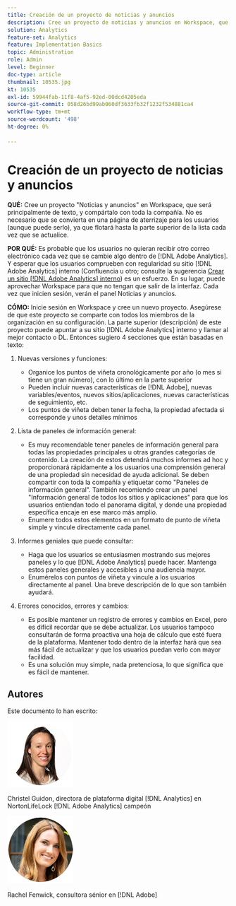 ```yaml
---
title: Creación de un proyecto de noticias y anuncios
description: Cree un proyecto de noticias y anuncios en Workspace, que será principalmente de texto, y compártalo con toda la compañía.
solution: Analytics
feature-set: Analytics
feature: Implementation Basics
topic: Administration
role: Admin
level: Beginner
doc-type: article
thumbnail: 10535.jpg
kt: 10535
exl-id: 59944fab-11f8-4af5-92ed-00dcd4205eda
source-git-commit: 058d26bd99ab060df3633fb32f1232f534881ca4
workflow-type: tm+mt
source-wordcount: '498'
ht-degree: 0%

---
```


# Creación de un proyecto de noticias y anuncios

**QUÉ:** Cree un proyecto &quot;Noticias y anuncios&quot; en Workspace, que será principalmente de texto, y compártalo con toda la compañía. No es necesario que se convierta en una página de aterrizaje para los usuarios (aunque puede serlo), ya que flotará hasta la parte superior de la lista cada vez que se actualice.

**POR QUÉ:** Es probable que los usuarios no quieran recibir otro correo electrónico cada vez que se cambie algo dentro de [!DNL Adobe Analytics]. Y esperar que los usuarios comprueben con regularidad su sitio [!DNL Adobe Analytics] interno (Confluencia u otro; consulte la sugerencia [Crear un sitio [!DNL Adobe Analytics] interno](create-an-internal-adobe-analytics-site.md)) es un esfuerzo. En su lugar, puede aprovechar Workspace para que no tengan que salir de la interfaz. Cada vez que inicien sesión, verán el panel Noticias y anuncios.

**CÓMO:** Inicie sesión en Workspace y cree un nuevo proyecto. Asegúrese de que este proyecto se comparte con todos los miembros de la organización en su configuración. La parte superior (descripción) de este proyecto puede apuntar a su sitio [!DNL Adobe Analytics] interno y llamar al mejor contacto o DL. Entonces sugiero 4 secciones que están basadas en texto:

1. Nuevas versiones y funciones:

   * Organice los puntos de viñeta cronológicamente por año (o mes si tiene un gran número), con lo último en la parte superior
   * Pueden incluir nuevas características de [!DNL Adobe], nuevas variables/eventos, nuevos sitios/aplicaciones, nuevas características de seguimiento, etc.
   * Los puntos de viñeta deben tener la fecha, la propiedad afectada si corresponde y unos detalles mínimos

1. Lista de paneles de información general:

   * Es muy recomendable tener paneles de información general para todas las propiedades principales u otras grandes categorías de contenido. La creación de estos detendrá muchos informes ad hoc y proporcionará rápidamente a los usuarios una comprensión general de una propiedad sin necesidad de ayuda adicional. Se deben compartir con toda la compañía y etiquetar como &quot;Paneles de información general&quot;. También recomiendo crear un panel &quot;Información general de todos los sitios y aplicaciones&quot; para que los usuarios entiendan todo el panorama digital, y donde una propiedad específica encaje en ese marco más amplio.
   * Enumere todos estos elementos en un formato de punto de viñeta simple y vincule directamente cada panel.

1. Informes geniales que puede consultar:

   * Haga que los usuarios se entusiasmen mostrando sus mejores paneles y lo que [!DNL Adobe Analytics] puede hacer. Mantenga estos paneles generales y accesibles a una audiencia mayor.
   * Enumérelos con puntos de viñeta y vincule a los usuarios directamente al panel. Una breve descripción de lo que son también ayudará.

1. Errores conocidos, errores y cambios:

   * Es posible mantener un registro de errores y cambios en Excel, pero es difícil recordar que se debe actualizar. Los usuarios tampoco consultarán de forma proactiva una hoja de cálculo que esté fuera de la plataforma. Mantener todo dentro de la interfaz hará que sea más fácil de actualizar y que los usuarios puedan verlo con mayor facilidad.
   * Es una solución muy simple, nada pretenciosa, lo que significa que es fácil de mantener.

## Autores

Este documento lo han escrito:

![Christel Guidon](assets/Christel-Headshot-150.png)

Christel Guidon, directora de plataforma digital [!DNL Analytics] en NortonLifeLock
[!DNL Adobe Analytics] campeón

![Rachel Fenwick](assets/Rachel-Fenwick-150.png)

Rachel Fenwick, consultora sénior en [!DNL Adobe]
